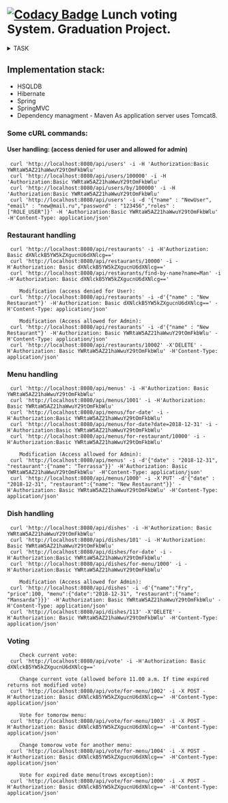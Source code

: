 [![Codacy Badge](https://api.codacy.com/project/badge/Grade/fd40c1a6a36a4658aad236b777ad1dae)](https://www.codacy.com/app/ErickAi/lunch-voting?utm_source=github.com&amp;utm_medium=referral&amp;utm_content=ErickAi/lunch-voting&amp;utm_campaign=Badge_Grade)
Lunch voting System. Graduation Project.
=====================================

<details><summary>
TASK
</summary>

##### Design and implement a REST API using Hibernate/Spring/SpringMVC (or Spring-Boot) without frontend.


#### The tasks are:
- Build a voting system for deciding where to have lunch.
- 2 types of users: admin and regular users 
- Admin can input a restaurant and it's lunch menu of the day (2-5 items usually, just a dish name and price)
- Menu changes each day (admins do the updates)
- Users can vote on which restaurant they want to have lunch at
- Only one vote counted per user
- If user votes again the same day:
- If it is before 11:00 we asume that he changed his mind.
- If it is after 11:00 then it is too late, vote can't be changed
- Each restaurant provides new menu each day.

##### As a result, provide a link to github repository. It should contain the code, README.md with API documentation and couple curl commands to test it.
##### Make sure everything works with latest version that is on github :)
##### Asume that your API will be used by a frontend developer to build frontend on top of that.
</details>
 
## Implementation stack:
- HSQLDB
- Hibernate
- Spring
- SpringMVC
- Dependency managment - Maven
As application server uses Tomcat8.

### Some cURL commands:
#### User handling: (access denied for user and allowed for admin)
     curl 'http://localhost:8080/api/users' -i -H 'Authorization:Basic YWRtaW5AZ21haWwuY29tOmFkbWlu'
     curl 'http://localhost:8080/api/users/100000' -i -H 'Authorization:Basic YWRtaW5AZ21haWwuY29tOmFkbWlu'
	 curl 'http://localhost:8080/api/users/by/100000' -i -H 'Authorization:Basic YWRtaW5AZ21haWwuY29tOmFkbWlu'
     curl 'http://localhost:8080/api/users' -i -d '{"name" : "NewUser", "email" : "new@mail.ru","password" : "123456","roles" : ["ROLE_USER"]}' -H 'Authorization:Basic YWRtaW5AZ21haWwuY29tOmFkbWlu' -H'Content-Type: application/json'

### Restaurant handling
     curl 'http://localhost:8080/api/restaurants' -i -H'Authorization: Basic dXNlckB5YW5kZXgucnU6dXNlcg=='
     curl 'http://localhost:8080/api/restaurants/10000' -i -H'Authorization: Basic dXNlckB5YW5kZXgucnU6dXNlcg=='
     curl 'http://localhost:8080/api/restaurants/find-by-name?name=Man' -i -H'Authorization: Basic dXNlckB5YW5kZXgucnU6dXNlcg=='

		Modification (access denied for User):
     curl 'http://localhost:8080/api/restaurants' -i -d'{"name" : "New Restaurant"}' -H'Authorization: Basic dXNlckB5YW5kZXgucnU6dXNlcg==' -H'Content-Type: application/json'

		Modification (Access allowed for Admin):
     curl 'http://localhost:8080/api/restaurants' -i -d'{"name" : "New Restaurant"}' -H'Authorization: Basic YWRtaW5AZ21haWwuY29tOmFkbWlu' -H'Content-Type: application/json'
     curl 'http://localhost:8080/api/restaurants/10002' -X'DELETE' -H'Authorization: Basic YWRtaW5AZ21haWwuY29tOmFkbWlu' -H'Content-Type: application/json'

### Menu handling
     curl 'http://localhost:8080/api/menus' -i -H'Authorization: Basic YWRtaW5AZ21haWwuY29tOmFkbWlu'
     curl 'http://localhost:8080/api/menus/1001' -i -H'Authorization: Basic YWRtaW5AZ21haWwuY29tOmFkbWlu'
	 curl 'http://localhost:8080/api/menus/for-date' -i -H'Authorization:Basic YWRtaW5AZ21haWwuY29tOmFkbWlu'
	 curl 'http://localhost:8080/api/menus/for-date?date=2018-12-31' -i -H'Authorization:Basic YWRtaW5AZ21haWwuY29tOmFkbWlu'
     curl 'http://localhost:8080/api/menus/for-restaurant/10000' -i -H'Authorization:Basic YWRtaW5AZ21haWwuY29tOmFkbWlu'
	 
		Modification (Access allowed for Admin):
	 curl 'http://localhost:8080/api/menus' -i -d'{"date" : "2018-12-31", "restaurant":{"name": "Terrassa"}}' -H'Authorization: Basic YWRtaW5AZ21haWwuY29tOmFkbWlu' -H'Content-Type: application/json' 
     curl 'http://localhost:8080/api/menus/1000' -i -X'PUT' -d'{"date" : "2018-12-31", "restaurant":{"name": "New Restaurant"}}' -H'Authorization: Basic YWRtaW5AZ21haWwuY29tOmFkbWlu' -H'Content-Type: application/json'


### Dish handling

     curl 'http://localhost:8080/api/dishes' -i -H'Authorization: Basic YWRtaW5AZ21haWwuY29tOmFkbWlu'
     curl 'http://localhost:8080/api/dishes/101' -i -H'Authorization: Basic YWRtaW5AZ21haWwuY29tOmFkbWlu'
     curl 'http://localhost:8080/api/dishes/for-date' -i -H'Authorization:Basic YWRtaW5AZ21haWwuY29tOmFkbWlu'
     curl 'http://localhost:8080/api/dishes/for-menu/1000' -i -H'Authorization:Basic YWRtaW5AZ21haWwuY29tOmFkbWlu'
     
		Modification (Access allowed for Admin):
     curl 'http://localhost:8080/api/dishes' -i -d'{"name":"Fry", "price":100, "menu":{"date":"2018-12-31", "restaurant":{"name": "Mansarda"}}}' -H'Authorization: Basic YWRtaW5AZ21haWwuY29tOmFkbWlu' -H'Content-Type: application/json'	 
     curl 'http://localhost:8080/api/dishes/113' -X'DELETE' -H'Authorization: Basic YWRtaW5AZ21haWwuY29tOmFkbWlu' -H'Content-Type: application/json'

### Voting
		Check current vote:
     curl 'http://localhost:8080/api/vote' -i -H'Authorization: Basic dXNlckB5YW5kZXgucnU6dXNlcg=='

		Change current vote (allowed before 11.00 a.m. If time expired returns not modified vote)
     curl 'http://localhost:8080/api/vote/for-menu/1002' -i -X POST -H'Authorization: Basic dXNlckB5YW5kZXgucnU6dXNlcg==' -H'Content-Type: application/json'

		Vote for tomorow menu: 
     curl 'http://localhost:8080/api/vote/for-menu/1003' -i -X POST -H'Authorization: Basic dXNlckB5YW5kZXgucnU6dXNlcg==' -H'Content-Type: application/json'
	 
		Change tomorow vote for another menu: 
     curl 'http://localhost:8080/api/vote/for-menu/1004' -i -X POST -H'Authorization: Basic dXNlckB5YW5kZXgucnU6dXNlcg==' -H'Content-Type: application/json'    
		
		Vote for expired date menu(trows exception):
     curl 'http://localhost:8080/api/vote/for-menu/1000' -i -X POST -H'Authorization: Basic dXNlckB5YW5kZXgucnU6dXNlcg==' -H'Content-Type: application/json'
	 
